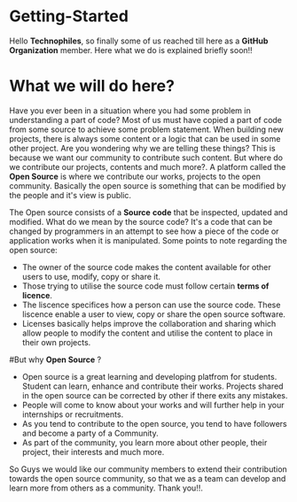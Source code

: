 # Getting-Started

Hello **Technophiles**, so finally some of us reached till here as a **GitHub Organization** member. Here what we do is explained briefly soon!!


# What we will do here?
Have you ever been in a situation where you had some problem in understanding a part of code? Most of us must have copied a part of code from some source to achieve some problem statement.
When building new projects, there is always some content or a logic that can be used in some other project. Are you wondering why we are telling these things? This is because we want our community
to contribute such content. But where do we contribute our projects, contents and much more?. A platform called the **Open Source** is where we contribute our works, projects to the open 
community. Basically the open source is something that can be modified by the people and it's view is public.

The Open source consists of a **Source** **code** that be inspected, updated and modified.
What do we mean by the source code? It's a code that can be changed by programmers in an attempt to see how a piece of the code or application works when it is manipulated.
Some points to note regarding the open source:

- The owner of the source code makes the content available for other users to use, modify, copy or share it.
- Those trying to utilise the source code must follow certain **terms of licence**.
- The liscence specifices how a person can use the source code. These liscence enable a user to view, copy or share the open source software.
- Licenses basically helps improve the collaboration and sharing which allow people to modify the content and utilise the content to place in their own projects.

#But why **Open Source** ?

 
- Open source is a great learning and developing platfrom for students. Student can learn, enhance and contribute their works. Projects shared in the open source can be corrected by other if there exits any mistakes.
- People will come to know about your works and will further help in your internships or recruitments.
- As you tend to contribute to the open source, you tend to have followers and become a party of a Community.
- As part of the community, you learn more about other people, their project, their interests and much more.

So Guys we would like our community members to extend their contribution towards the open source community, so that we as a team can develop and learn more from others as a community.
Thank you!!.




